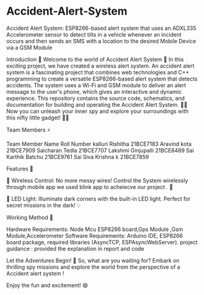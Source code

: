 # Accident-Alert-System
Accident Alert System:  ESP8266-based alert system  that uses an ADXL335 Accelerometer sensor to detect tilts in a vehicle whenever an incident occurs and then sends an SMS with a location to the desired Mobile Device via a GSM Module

Introduction 🌟
Welcome to the world of Accident Alert System 🎉 In this exciting project, we have created a wireless alert system. An accident alert system is a fascinating project that combines web technologies and C++ programming to create a versatile ESP8266-based alert system that detects accidents. The system uses a Wi-Fi and GSM module to deliver an alert message to the user's phone, which gives an interactive and dynamic experience. This repository contains the source code, schematics, and documentation for building and operating the Accident Alert System. 🕵️‍♂️ Now you can unleash your inner spy and explore your surroundings with this nifty little gadget! 🕵️‍♀️

Team Members ⚡

Team Member Name	Roll Number
kalluri Rishitha	21BCE7183
Aravind kota	21BCE7909
Saicharan Tedla	21BCE7707
Lakshmi Ginjupalli	21BCE8489
Sai Karthik Batchu	21BCE9761
Sai Siva Krishna k	21BCE7859

Features 🚀

📶 Wireless Control: No more messy wires! Control the System wirelessly through mobile app we used blink app to acheiecve our project . 📱

🔦 LED Light: Illuminate dark corners with the built-in LED light. Perfect for secret missions in the dark! 💡

Working Method 🔩

Hardware Requirements: Node Mcu ESP8266 board,Gps Module ,Gsm Module,Accelerometer
Software Requirements: Arduino IDE, ESP8266 board package, required libraries (AsyncTCP, ESPAsyncWebServer).
project guidance : provided the explanation in report and code  

Let the Adventures Begin! 🚀 So, what are you waiting for? Embark on thrilling spy missions and explore the world from the perspective of a Accident alert system !

Enjoy the fun and excitement! 😄

